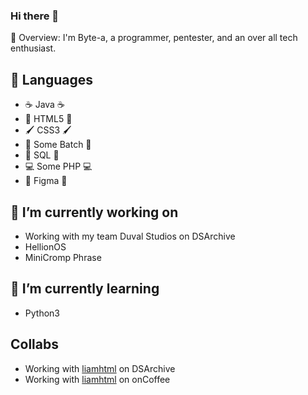 ### Hi there 👋

💬 Overview: I'm Byte-a, a programmer,  pentester, and an over all tech enthusiast.

## 💬 Languages
 - ☕ Java ☕
 - 📝 HTML5 📝
 - 🖌 CSS3 🖌
 - 💾 Some Batch 💾
 - 🧮 SQL 🧮
 - 💻 Some PHP 💻
 - 🎨 Figma 🎨

 
## 🔭 I’m currently working on
  - Working with my team Duval Studios on DSArchive
  - HellionOS
  - MiniCromp Phrase
 
## 🌱 I’m currently learning
 - Python3

## Collabs
  - Working with <a href="https://github.com/liamhtml/">liamhtml</a> on DSArchive
  - Working with <a href="https://github.com/liamhtml/">liamhtml</a> on onCoffee
